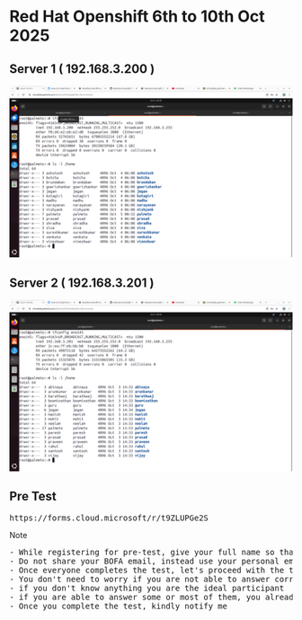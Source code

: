 # Red Hat Openshift 6th to 10th Oct 2025

## Server 1 ( 192.168.3.200 )
![Server 1](server1.png)

## Server 2 ( 192.168.3.201 )
![Server 2](server2.png)

## Pre Test
<pre>
https://forms.cloud.microsoft/r/t9ZLUPGe2S  
</pre>

Note
<pre>
- While registering for pre-test, give your full name so that your L&D Team will be able to recognize you
- Do not share your BOFA email, instead use your personal email-id
- Once everyone completes the test, let's proceed with the training
- You don't need to worry if you are not able to answer correctly, this is just to check how much you already about this topic
- if you don't know anything you are the ideal participant
- if you are able to answer some or most of them, you already seem to know about containers, container orchestration, etc.,
- Once you complete the test, kindly notify me
</pre>
